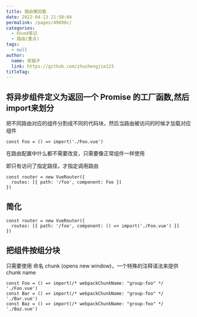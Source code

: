 ```yaml
---
title: 路由懒加载
date: 2022-04-13 21:50:04
permalink: /pages/49690c/
categories: 
  - 《Vue》笔记
  - 路由(重点)
tags: 
  - null
author: 
  name: 夜猫子
  link: https://github.com/zhushengjie123
titleTag: 
---
```

## 将异步组件定义为返回一个 Promise 的工厂函数,然后import来划分

把不同路由对应的组件分割成不同的代码块，然后当路由被访问的时候才加载对应组件

```
const Foo = () => import('./Foo.vue')
```

在路由配置中什么都不需要改变，只需要像正常组件一样使用

即只有访问了指定路径，才指定调用路由

```
const router = new VueRouter({
  routes: [{ path: '/foo', component: Foo }]
})
```

## 简化

```
const router = new VueRouter({
  routes: [{ path: '/foo', component: () => import('./Foo.vue') }]
})
```

## 把组件按组分块

只需要使用 命名 chunk (opens new window)，一个特殊的注释语法来提供 chunk name

```
const Foo = () => import(/* webpackChunkName: "group-foo" */ './Foo.vue')
const Bar = () => import(/* webpackChunkName: "group-foo" */ './Bar.vue')
const Baz = () => import(/* webpackChunkName: "group-foo" */ './Baz.vue')
```